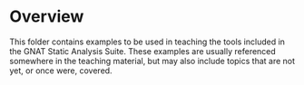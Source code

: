 # Overview

This folder contains examples to be used in teaching the tools
included in the GNAT Static Analysis Suite. These examples are usually
referenced somewhere in the teaching material, but may also include
topics that are not yet, or once were, covered.
